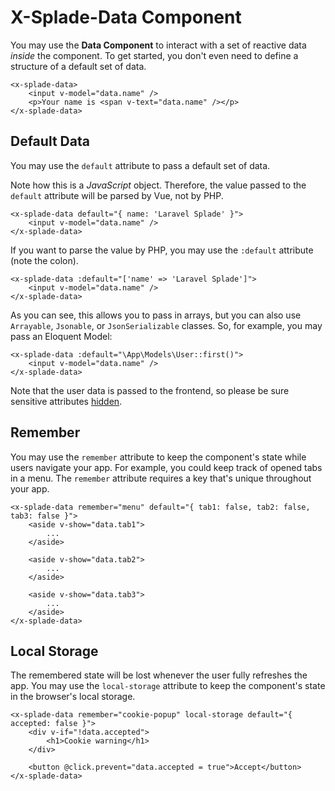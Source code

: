# X-Splade-Data Component

You may use the **Data Component** to interact with a set of reactive data *inside* the component. To get started, you don't even need to define a structure of a default set of data.

```blade
<x-splade-data>
    <input v-model="data.name" />
    <p>Your name is <span v-text="data.name" /></p>
</x-splade-data>
```

## Default Data

You may use the `default` attribute to pass a default set of data.

Note how this is a *JavaScript* object. Therefore, the value passed to the `default` attribute will be parsed by Vue, not by PHP.

```blade
<x-splade-data default="{ name: 'Laravel Splade' }">
    <input v-model="data.name" />
</x-splade-data>
```

If you want to parse the value by PHP, you may use the `:default` attribute (note the colon).

```blade
<x-splade-data :default="['name' => 'Laravel Splade']">
    <input v-model="data.name" />
</x-splade-data>
```

As you can see, this allows you to pass in arrays, but you can also use `Arrayable`, `Jsonable`, or `JsonSerializable` classes. So, for example, you may pass an Eloquent Model:

```blade
<x-splade-data :default="\App\Models\User::first()">
    <input v-model="data.name" />
</x-splade-data>
```

Note that the user data is passed to the frontend, so please be sure sensitive attributes [hidden](https://laravel.com/docs/9.x/eloquent-serialization#hiding-attributes-from-json).

## Remember

You may use the `remember` attribute to keep the component's state while users navigate your app. For example, you could keep track of opened tabs in a menu. The `remember` attribute requires a key that's unique throughout your app.

```blade
<x-splade-data remember="menu" default="{ tab1: false, tab2: false, tab3: false }">
    <aside v-show="data.tab1">
        ...
    </aside>

    <aside v-show="data.tab2">
        ...
    </aside>

    <aside v-show="data.tab3">
        ...
    </aside>
</x-splade-data>
```

## Local Storage

The remembered state will be lost whenever the user fully refreshes the app. You may use the `local-storage` attribute to keep the component's state in the browser's local storage.

```blade
<x-splade-data remember="cookie-popup" local-storage default="{ accepted: false }">
    <div v-if="!data.accepted">
        <h1>Cookie warning</h1>
    </div>

    <button @click.prevent="data.accepted = true">Accept</button>
</x-splade-data>
```
